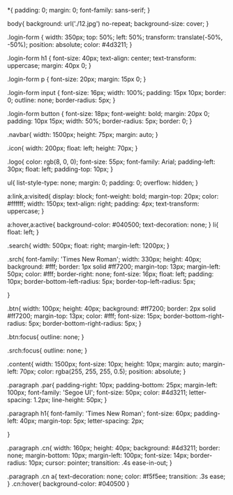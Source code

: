 *{
    padding: 0;
    margin: 0;
    font-family: sans-serif;
}

body{
    background: url('./12.jpg') no-repeat;
    background-size: cover;
}

.login-form {
    width: 350px;
    top: 50%;
    left: 50%;
    transform: translate(-50%, -50%);
    position: absolute;
    color: #4d3211;
}

.login-form h1 {
    font-size: 40px;
    text-align: center;
    text-transform: uppercase;
    margin: 40px 0;
}

.login-form p {
    font-size: 20px;
    margin: 15px 0;
}

.login-form input {
    font-size: 16px;
    width: 100%;
    padding: 15px 10px;
    border: 0;
    outline: none;
    border-radius: 5px;
}

.login-form button {
    font-size: 18px;
    font-weight: bold;
    margin: 20px 0;
    padding: 10px 15px;
    width: 50%;
    border-radius: 5px;
    border: 0;
}

.navbar{
    width: 1500px;
    height: 75px;
    margin: auto;
}

.icon{
    width: 200px;
    float: left;
    height: 70px;
}
 
.logo{
    color: rgb(8, 0, 0);
    font-size: 55px;
    font-family: Arial;
    padding-left: 30px;
    float: left;
    padding-top: 10px;
}

ul{
    list-style-type: none;
    margin: 0;
    padding: 0;
    overflow: hidden;
}

a:link,a:visited{
    display: block;
    font-weight: bold;
    margin-top: 20px;
    color: #ffffff;
    width: 150px;
    text-align: right;
    padding: 4px;
    text-transform: uppercase;
}

a:hover,a:active{
    background-color: #040500;
    text-decoration: none;
}
li{
    float: left;
}

.search{
    width: 500px;
    float: right;
    margin-left: 1200px;
}

.srch{
    font-family: 'Times New Roman';
    width: 330px;
    height: 40px;
    background: #fff;
    border: 1px solid #ff7200;
    margin-top: 13px;
    margin-left: 50px;
    color: #fff;
    border-right: none;
    font-size: 16px;
    float: left;
    padding: 10px;
    border-bottom-left-radius: 5px;
    border-top-left-radius: 5px;
    
}

.btn{
    width: 100px;
    height: 40px;
    background: #ff7200;
    border: 2px solid #ff7200;
    margin-top: 13px;
    color: #fff;
    font-size: 15px;
    border-bottom-right-radius: 5px;
    border-bottom-right-radius: 5px;
}

.btn:focus{
    outline: none;
}

.srch:focus{
    outline: none;
}

.content{
    width: 1500px;
    font-size: 10px;
    height: 10px;
    margin: auto;
    margin-left: 70px;
    color: rgba(255, 255, 255, 0.5);
    position: absolute;
}

.paragraph .par{
    padding-right: 10px;
    padding-bottom: 25px;
    margin-left: 100px;
    font-family: 'Segoe UI';
    font-size: 50px;
    color: #4d3211;
    letter-spacing: 1.2px;
    line-height: 50px;
}

.paragraph h1{
    font-family: 'Times New Roman';
    font-size: 60px;
    padding-left: 40px;
    margin-top: 5px;
    letter-spacing: 2px;

}

.paragraph .cn{
    width: 160px;
    height: 40px;
    background: #4d3211;
    border: none;
    margin-bottom: 10px;
    margin-left: 100px;
    font-size: 14px;
    border-radius: 10px;
    cursor: pointer;
    transition: .4s ease-in-out;
}

.paragraph .cn a{
    text-decoration: none;
    color: #f5f5ee;
    transition: .3s ease;
}
.cn:hover{
    background-color: #040500
}

